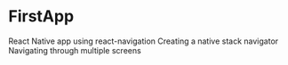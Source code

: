 # FirstApp
React Native app using react-navigation
Creating a native stack navigator
Navigating through multiple screens
